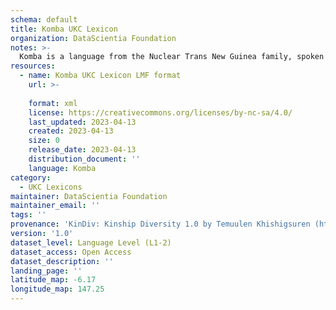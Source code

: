 ```yaml
---
schema: default
title: Komba UKC Lexicon
organization: DataScientia Foundation
notes: >-
  Komba is a language from the Nuclear Trans New Guinea family, spoken in Oceania. The UKC Lexicon of Komba is represented as a lexico-semantic network. It consists of words, word senses, synsets, as well as sense-level and synset-level relationships.
resources:
  - name: Komba UKC Lexicon LMF format
    url: >-
      
    format: xml
    license: https://creativecommons.org/licenses/by-nc-sa/4.0/
    last_updated: 2023-04-13
    created: 2023-04-13
    size: 0
    release_date: 2023-04-13
    distribution_document: ''
    language: Komba
category:
  - UKC Lexicons
maintainer: DataScientia Foundation
maintainer_email: ''
tags: ''
provenance: 'KinDiv: Kinship Diversity 1.0 by Temuulen Khishigsuren (http://ukc.disi.unitn.it/index.php/kinship/); Princeton WordNet 2.1 by Princeton University (https://wordnet.princeton.edu)'
version: '1.0'
dataset_level: Language Level (L1-2)
dataset_access: Open Access
dataset_description: ''
landing_page: ''
latitude_map: -6.17
longitude_map: 147.25
---
```

